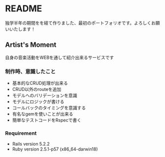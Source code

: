 # README

独学半年の期間をを経て作りました、最初のポートフォリオです。よろしくお願いいたします！


## Artist's Moment
自身の音楽活動をWEBを通して紹介出来るサービスです

### 制作時、意識したこと
- 基本的なCRUD処理が出来る
- CRUD以外のrouteを追加
- モデルへのバリデーションを意識
- モデルにロジックが書ける
- コールバックのタイミングを意識する
- 有名なgemを使いことが出来る
- 簡単なテストコードをRspecで書く

### Requirement
* Rails version             5.2.2
* Ruby version              2.5.1-p57 (x86_64-darwin18)
